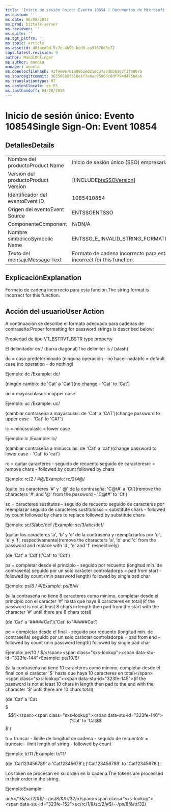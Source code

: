 ```yaml
---
title: 'Inicio de sesión único: Evento 10854 | Documentos de Microsoft'
ms.custom: ''
ms.date: 06/08/2017
ms.prod: biztalk-server
ms.reviewer: ''
ms.suite: ''
ms.tgt_pltfrm: ''
ms.topic: article
ms.assetid: d8faed9d-5c7e-4b99-bcd9-ea5f670d5e72
caps.latest.revision: 9
author: MandiOhlinger
ms.author: mandia
manager: anneta
ms.openlocfilehash: 42f9e9e761689b2ed21ec37acdbb8a63f1f88070
ms.sourcegitcommit: 36350889f318e1f7e0ac9506dc8df794d475bda6
ms.translationtype: MT
ms.contentlocale: es-ES
ms.lasthandoff: 04/20/2018
---
```

# <a name="single-sign-on-event-10854"></a><span data-ttu-id="323fe-102">Inicio de sesión único: Evento 10854</span><span class="sxs-lookup"><span data-stu-id="323fe-102">Single Sign-On: Event 10854</span></span>
## <a name="details"></a><span data-ttu-id="323fe-103">Detalles</span><span class="sxs-lookup"><span data-stu-id="323fe-103">Details</span></span>  
  
|||  
|-|-|  
|<span data-ttu-id="323fe-104">Nombre del producto</span><span class="sxs-lookup"><span data-stu-id="323fe-104">Product Name</span></span>|<span data-ttu-id="323fe-105">Inicio de sesión único (SSO) empresarial</span><span class="sxs-lookup"><span data-stu-id="323fe-105">Enterprise Single Sign-On</span></span>|  
|<span data-ttu-id="323fe-106">Versión del producto</span><span class="sxs-lookup"><span data-stu-id="323fe-106">Product Version</span></span>|[!INCLUDE[btsSSOVersion](../includes/btsssoversion-md.md)]|  
|<span data-ttu-id="323fe-107">Identificador del evento</span><span class="sxs-lookup"><span data-stu-id="323fe-107">Event ID</span></span>|<span data-ttu-id="323fe-108">10854</span><span class="sxs-lookup"><span data-stu-id="323fe-108">10854</span></span>|  
|<span data-ttu-id="323fe-109">Origen del evento</span><span class="sxs-lookup"><span data-stu-id="323fe-109">Event Source</span></span>|<span data-ttu-id="323fe-110">ENTSSO</span><span class="sxs-lookup"><span data-stu-id="323fe-110">ENTSSO</span></span>|  
|<span data-ttu-id="323fe-111">Componente</span><span class="sxs-lookup"><span data-stu-id="323fe-111">Component</span></span>|<span data-ttu-id="323fe-112">N/D</span><span class="sxs-lookup"><span data-stu-id="323fe-112">N/A</span></span>|  
|<span data-ttu-id="323fe-113">Nombre simbólico</span><span class="sxs-lookup"><span data-stu-id="323fe-113">Symbolic Name</span></span>|<span data-ttu-id="323fe-114">ENTSSO_E_INVALID_STRING_FORMAT</span><span class="sxs-lookup"><span data-stu-id="323fe-114">ENTSSO_E_INVALID_STRING_FORMAT</span></span>|  
|<span data-ttu-id="323fe-115">Texto del mensaje</span><span class="sxs-lookup"><span data-stu-id="323fe-115">Message Text</span></span>|<span data-ttu-id="323fe-116">Formato de cadena incorrecto para esta función.</span><span class="sxs-lookup"><span data-stu-id="323fe-116">The string format is incorrect for this function.</span></span>|  
  
## <a name="explanation"></a><span data-ttu-id="323fe-117">Explicación</span><span class="sxs-lookup"><span data-stu-id="323fe-117">Explanation</span></span>  
 <span data-ttu-id="323fe-118">Formato de cadena incorrecto para esta función.</span><span class="sxs-lookup"><span data-stu-id="323fe-118">The string format is incorrect for this function.</span></span>  
  
## <a name="user-action"></a><span data-ttu-id="323fe-119">Acción del usuario</span><span class="sxs-lookup"><span data-stu-id="323fe-119">User Action</span></span>  
 <span data-ttu-id="323fe-120">A continuación se describe el formato adecuado para cadenas de contraseña:</span><span class="sxs-lookup"><span data-stu-id="323fe-120">Proper formatting for password strings is described below:</span></span>  
  
 <span data-ttu-id="323fe-121">Propiedad de tipo VT_BSTR</span><span class="sxs-lookup"><span data-stu-id="323fe-121">VT_BSTR type property</span></span>  
  
 <span data-ttu-id="323fe-122">El delimitador es / (barra diagonal)</span><span class="sxs-lookup"><span data-stu-id="323fe-122">The delimiter is / (slash)</span></span>  
  
 <span data-ttu-id="323fe-123">dc = caso predeterminado (ninguna operación - no hacer nada)</span><span class="sxs-lookup"><span data-stu-id="323fe-123">dc = default case (no operation - do nothing)</span></span>  
  
 <span data-ttu-id="323fe-124">Ejemplo: dc /</span><span class="sxs-lookup"><span data-stu-id="323fe-124">Example: dc/</span></span>  
  
 <span data-ttu-id="323fe-125">(ningún cambio: de 'Cat' a 'Cat')</span><span class="sxs-lookup"><span data-stu-id="323fe-125">(no change - 'Cat' to 'Cat')</span></span>  
  
 <span data-ttu-id="323fe-126">uc = mayúsculas</span><span class="sxs-lookup"><span data-stu-id="323fe-126">uc = upper case</span></span>  
  
 <span data-ttu-id="323fe-127">Ejemplo: uc /</span><span class="sxs-lookup"><span data-stu-id="323fe-127">Example: uc/</span></span>  
  
 <span data-ttu-id="323fe-128">(cambiar contraseña a mayúsculas: de 'Cat' a 'CAT')</span><span class="sxs-lookup"><span data-stu-id="323fe-128">(change password to upper case - 'Cat' to 'CAT')</span></span>  
  
 <span data-ttu-id="323fe-129">lc = minúsculas</span><span class="sxs-lookup"><span data-stu-id="323fe-129">lc = lower case</span></span>  
  
 <span data-ttu-id="323fe-130">Ejemplo: lc /</span><span class="sxs-lookup"><span data-stu-id="323fe-130">Example: lc/</span></span>  
  
 <span data-ttu-id="323fe-131">(cambiar contraseña a minúsculas: de 'Cat' a 'cat')</span><span class="sxs-lookup"><span data-stu-id="323fe-131">(change password to lower case - 'Cat' to 'cat')</span></span>  
  
 <span data-ttu-id="323fe-132">rc = quitar caracteres - seguido de recuento seguido de caracteres</span><span class="sxs-lookup"><span data-stu-id="323fe-132">rc = remove chars - followed by count followed by chars</span></span>  
  
 <span data-ttu-id="323fe-133">Ejemplo: rc/2 / #@/</span><span class="sxs-lookup"><span data-stu-id="323fe-133">Example: rc/2/#@/</span></span>  
  
 <span data-ttu-id="323fe-134">(quite los caracteres '#' y ' @' de la contraseña: 'C@t#' a 'Ct')</span><span class="sxs-lookup"><span data-stu-id="323fe-134">(remove the characters '#' and '@' from the password - 'C@t#' to 'Ct')</span></span>  
  
 <span data-ttu-id="323fe-135">sc = caracteres sustitutos - seguido de recuento seguido de caracteres por reemplazar seguido de caracteres sustitutos</span><span class="sxs-lookup"><span data-stu-id="323fe-135">sc = substitute chars - followed by count followed by chars to replace followed by substitute chars</span></span>  
  
 <span data-ttu-id="323fe-136">Ejemplo: sc/3/abc/def /</span><span class="sxs-lookup"><span data-stu-id="323fe-136">Example: sc/3/abc/def/</span></span>  
  
 <span data-ttu-id="323fe-137">(quitar los caracteres 'a', 'b' y 'c' de la contraseña y reemplazarlos por 'd', 'e' y 'f', respectivamente)</span><span class="sxs-lookup"><span data-stu-id="323fe-137">(remove the characters 'a', 'b' and 'c' from the password and replace with 'd', 'e' and 'f' respectively)</span></span>  
  
 <span data-ttu-id="323fe-138">(de 'Cat' a 'Cdt')</span><span class="sxs-lookup"><span data-stu-id="323fe-138">('Cat' to 'Cdt')</span></span>  
  
 <span data-ttu-id="323fe-139">ps = completar desde el principio - seguido por recuento (longitud mín. de contraseña) seguido por un solo carácter controlador</span><span class="sxs-lookup"><span data-stu-id="323fe-139">ps = pad from start - followed by count (min password length) followed by single pad char</span></span>  
  
 <span data-ttu-id="323fe-140">Ejemplo: ps/8 / #/</span><span class="sxs-lookup"><span data-stu-id="323fe-140">Example: ps/8/#/</span></span>  
  
 <span data-ttu-id="323fe-141">(si la contraseña no tiene 8 caracteres como mínimo, completar desde el principio con el carácter '#' hasta que haya 8 caracteres en total)</span><span class="sxs-lookup"><span data-stu-id="323fe-141">(if the password is not at least 8 chars in length then pad from the start with the character '#' until there are 8 chars total)</span></span>  
  
 <span data-ttu-id="323fe-142">(de 'Cat' a '#####Cat')</span><span class="sxs-lookup"><span data-stu-id="323fe-142">('Cat' to '#####Cat')</span></span>  
  
 <span data-ttu-id="323fe-143">pe = completar desde el final - seguido por recuento (longitud mín. de contraseña) seguido por un solo carácter controlador</span><span class="sxs-lookup"><span data-stu-id="323fe-143">pe = pad from end - followed by count (min password length) followed by single pad char</span></span>  
  
 <span data-ttu-id="323fe-144">Ejemplo: pe/10 / $/</span><span class="sxs-lookup"><span data-stu-id="323fe-144">Example: pe/10/$/</span></span>  
  
 <span data-ttu-id="323fe-145">(si la contraseña no tiene 10 caracteres como mínimo, completar desde el final con el carácter '$' hasta que haya 10 caracteres en total)</span><span class="sxs-lookup"><span data-stu-id="323fe-145">(if the password is not at least 10 chars in length then pad to the end with the character '$' until there are 10 chars total)</span></span>  
  
 <span data-ttu-id="323fe-146">(de 'Cat' a 'Cat$$$$$$$')</span><span class="sxs-lookup"><span data-stu-id="323fe-146">('Cat' to 'Cat$$$$$$$')</span></span>  
  
 <span data-ttu-id="323fe-147">tr = truncar - límite de longitud de cadena - seguido de recuento</span><span class="sxs-lookup"><span data-stu-id="323fe-147">tr = truncate - limit length of string - followed by count</span></span>  
  
 <span data-ttu-id="323fe-148">Ejemplo: tr/11 /</span><span class="sxs-lookup"><span data-stu-id="323fe-148">Example: tr/11/</span></span>  
  
 <span data-ttu-id="323fe-149">(de 'Cat123456789' a 'Cat12345678');</span><span class="sxs-lookup"><span data-stu-id="323fe-149">('Cat123456789' to 'Cat12345678');</span></span>  
  
 <span data-ttu-id="323fe-150">Los token se procesan en su orden en la cadena.</span><span class="sxs-lookup"><span data-stu-id="323fe-150">The tokens are processed in their order in the string.</span></span>  
  
 <span data-ttu-id="323fe-151">Ejemplo:</span><span class="sxs-lookup"><span data-stu-id="323fe-151">Example:</span></span>  
  
 <span data-ttu-id="323fe-152">uc/rc/1/&/sc/2/#$/--/ps/8/&/tr/32/</span><span class="sxs-lookup"><span data-stu-id="323fe-152">uc/rc/1/&/sc/2/#$/--/ps/8/&/tr/32/</span></span>